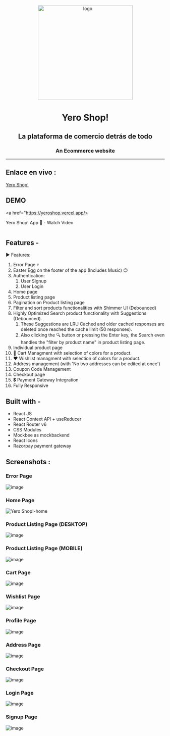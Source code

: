 <div align="center">
  <img src="https://f005.backblazeb2.com/file/120000/Yero+Shop/lovepik.png" height="300" width="300" alt="logo"/>

# Yero Shop!

## La plataforma de comercio detrás de todo

### An Ecommerce website 

  <hr />

</div>

## **Enlace en vivo :**

[Yero Shop!](https://yeroshop.vercel.app/)

## **DEMO**

<a href="https://yeroshop.vercel.app/>
    <p>Yero Shop! App 📱 - Watch Video</p>
    <img style="max-width:300px;" src="">
  </a>

## **Features -**

▶ Features:

1. Error Page 💀
1. Easter Egg on the footer of the app (Includes Music) 😉
1. Authentication:
   1. User Signup
   1. User Login
1. Home page
1. Product listing page
1. Pagination on Product listing page
1. Filter and sort products functionalities with Shimmer UI (Debounced)
1. Highly Optimized Search product functionality with Suggestions (Debounced). 
    1. These Suggestions are LRU Cached and older cached responses are deleted once reached the cache limit (50 responses). 
    1. Also clicking the 🔍 button or pressing the Enter key, the Search even handles the "filter by product name" in product listing page.
1. Individual product page
1. 🛒 Cart Managment with selection of colors for a product. 
1. ❤ Wishlist managment with selection of colors for a product.
1. Address management (with 'No two addresses can be edited at once')
1. Coupon Code Management
1. Checkout page
1. 💲 Payment Gateway Integration 
1. Fully Responsive

## **Built with -**

- React JS
- React Context API + useReducer
- React Router v6
- CSS Modules
- Mockbee as mockbackend
- React Icons
- Razorpay payment gateway

## **Screenshots :**

### Error Page
![image]()

### Home Page
![Yero Shop!-home](https://f005.backblazeb2.com/file/120000/Yero+Shop/Yero+Shop!-home.png)

### Product Listing Page (DESKTOP)
![image](https://f005.backblazeb2.com/file/120000/Yero+Shop/Product+Listing+Page+(DESKTOP).png)

### Product Listing Page (MOBILE)
![image](https://f005.backblazeb2.com/file/120000/Yero+Shop/MOBILE.png)

### Cart Page
![image](https://f005.backblazeb2.com/file/120000/Yero+Shop/Cart_Page.png)

### Wishlist Page
![image](https://f005.backblazeb2.com/file/120000/Yero+Shop/Wishlist+Page.png)

### Profile Page
![image](https://f005.backblazeb2.com/file/120000/Yero+Shop/Profile+Page.png)

### Address Page
![image](https://f005.backblazeb2.com/file/120000/Yero+Shop/Address+Page.png)

### Checkout Page
![image](https://f005.backblazeb2.com/file/120000/Yero+Shop/Checkout+Page.png)

### Login Page
![image](https://f005.backblazeb2.com/file/120000/Yero+Shop/Login+Page.png)

### Signup Page
![image](https://f005.backblazeb2.com/file/120000/Yero+Shop/Signup+Page.png)
